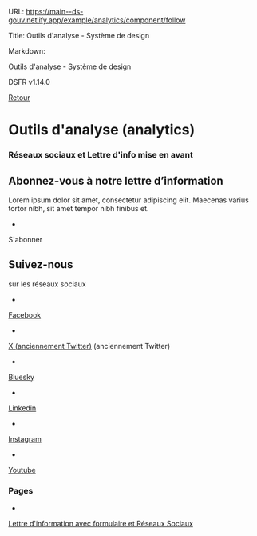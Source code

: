 URL:
https://main--ds-gouv.netlify.app/example/analytics/component/follow

Title:
Outils d'analyse - Système de design

Markdown:


Outils d'analyse - Système de design


DSFR v1.14.0


[Retour](../)


# Outils d'analyse (analytics)


### Réseaux sociaux et Lettre d'info mise en avant


## Abonnez-vous à notre lettre d’information


Lorem ipsum dolor sit amet, consectetur adipiscing elit. Maecenas varius tortor nibh, sit amet tempor nibh finibus et.


-
S'abonner


## Suivez-nous

sur les réseaux sociaux


-
[Facebook](%5B%C3%80%20MODIFIER%20-%20Lien%20vers%20le%20facebook%20de%20l'organisation%5D)


-
[X (anciennement Twitter)](%5B%C3%80%20MODIFIER%20-%20Lien%20vers%20le%20twitter%20de%20l'organisation%5D) (anciennement Twitter)


-
[Bluesky](%5B%C3%80%20MODIFIER%20-%20Lien%20vers%20le%20bluesky%20de%20l'organisation%5D)


-
[Linkedin](%5B%C3%80%20MODIFIER%20-%20Lien%20vers%20le%20linkedin%20de%20l'organisation%5D)


-
[Instagram](%5B%C3%80%20MODIFIER%20-%20Lien%20vers%20l'instagram%20de%20l'organisation%5D)


-
[Youtube](%5B%C3%80%20MODIFIER%20-%20Lien%20vers%20le%20youtube%20de%20l'organisation%5D)


### Pages


-
[Lettre d'information avec formulaire et Réseaux Sociaux](follow-form)